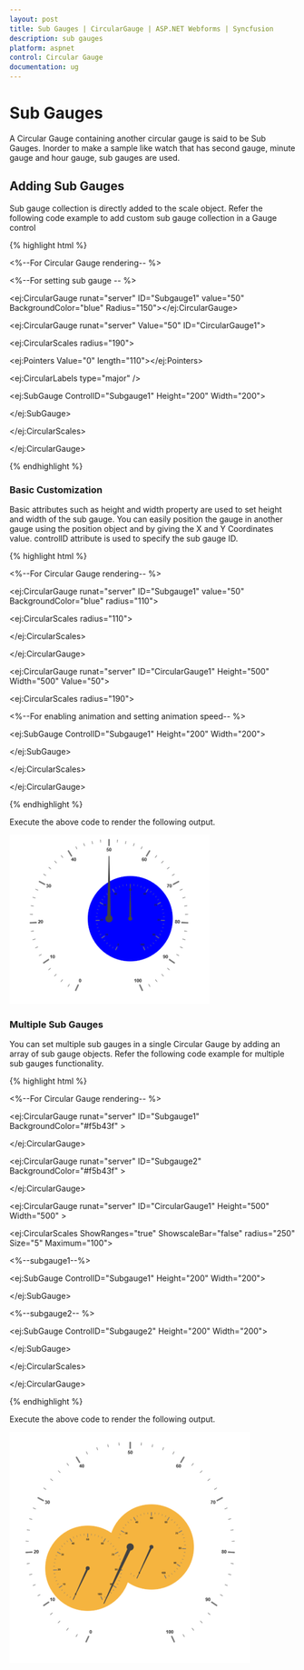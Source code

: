```yaml
---
layout: post
title: Sub Gauges | CircularGauge | ASP.NET Webforms | Syncfusion
description: sub gauges
platform: aspnet
control: Circular Gauge
documentation: ug
---
```


# Sub Gauges

A Circular Gauge containing another circular gauge is said to be Sub Gauges. Inorder to make  a sample like watch that has second gauge, minute gauge and hour gauge, sub gauges are used.

## Adding Sub Gauges

Sub gauge collection is directly added to the scale object. Refer the following code example to add custom sub gauge collection in a Gauge control

{% highlight html %}



<%--For Circular Gauge rendering-- %>

<%--For setting sub gauge -- %>

<ej:CircularGauge  runat="server" ID="Subgauge1" value="50" BackgroundColor="blue"  Radius="150"></ej:CircularGauge>



<ej:CircularGauge runat="server" Value="50" ID="CircularGauge1">

<Scales>

<ej:CircularScales radius="190">

<PointerCollection>

<ej:Pointers  Value="0"  length="110"></ej:Pointers>

</PointerCollection>

<labelCollection>

<ej:CircularLabels type="major" />

</labelCollection>

<SubGaugeCollection>

<ej:SubGauge ControlID="Subgauge1" Height="200"  Width="200">

<Position X="100" Y="120"/>

</ej:SubGauge>

</SubGaugeCollection>



</ej:CircularScales>

</Scales>

</ej:CircularGauge>

{% endhighlight %}

### Basic Customization

Basic attributes such as height and width property are used to set height and width of the sub gauge. You can easily position the gauge in another gauge using the position object and by giving the X and Y Coordinates value. controlID attribute is used to specify the sub gauge ID.

{% highlight html %}



<%--For Circular Gauge rendering-- %>

<ej:CircularGauge  runat="server" ID="Subgauge1" value="50" BackgroundColor="blue" radius="110">

<Scales>

<ej:CircularScales radius="110">

</ej:CircularScales>

</Scales>



</ej:CircularGauge>



<ej:CircularGauge runat="server" ID="CircularGauge1" Height="500" Width="500" Value="50">

<Scales>

<ej:CircularScales radius="190">



<SubGaugeCollection>

<%--For enabling animation and setting animation speed-- %>

<ej:SubGauge ControlID="Subgauge1" Height="200"  Width="200">

<Position X="200" Y="150"/>

</ej:SubGauge>

</SubGaugeCollection>



</ej:CircularScales>

</Scales>

</ej:CircularGauge>

{% endhighlight %}


Execute the above code to render the following output.

 ![](Sub-Gauges_images/Sub-Gauges_img1.png)

### Multiple Sub Gauges

You can set multiple sub gauges in a single Circular Gauge by adding an array of sub gauge objects. Refer the following code example for multiple sub gauges functionality.

{% highlight html %}

<%--For Circular Gauge rendering-- %>

<ej:CircularGauge  runat="server" ID="Subgauge1"  BackgroundColor="#f5b43f" >

</ej:CircularGauge>

<ej:CircularGauge  runat="server" ID="Subgauge2"  BackgroundColor="#f5b43f" >

</ej:CircularGauge>

<ej:CircularGauge runat="server" ID="CircularGauge1" Height="500" Width="500" >

<Scales>

<ej:CircularScales ShowRanges="true"  ShowscaleBar="false" radius="250" Size="5" Maximum="100">

<SubGaugeCollection>

<%--subgauge1--%>

<ej:SubGauge ControlID="Subgauge1" Height="200"  Width="200">

<Position X="200" Y="150"/>

</ej:SubGauge>

<%--subgauge2-- %>

<ej:SubGauge ControlID="Subgauge2" Height="200"  Width="200">

<Position X="50" Y="200"/>

</ej:SubGauge>

</SubGaugeCollection>

</ej:CircularScales>

</Scales>

</ej:CircularGauge>

{% endhighlight %}

Execute the above code to render the following output.

 ![](Sub-Gauges_images/Sub-Gauges_img2.png)









